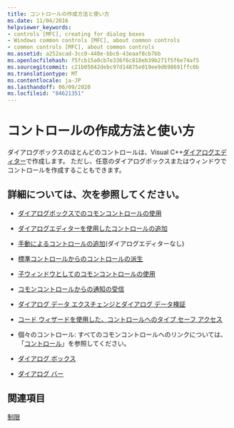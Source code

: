 ```yaml
---
title: コントロールの作成方法と使い方
ms.date: 11/04/2016
helpviewer_keywords:
- controls [MFC], creating for dialog boxes
- Windows common controls [MFC], about common controls
- common controls [MFC], about common controls
ms.assetid: a252acad-3cc0-440e-bbc6-43eaaf8cb7bb
ms.openlocfilehash: f5fcb15a0cb7e336f6c818eb39b271f5f6e74af5
ms.sourcegitcommit: c21b05042debc97d14875e019ee9d698691ffc0b
ms.translationtype: MT
ms.contentlocale: ja-JP
ms.lasthandoff: 06/09/2020
ms.locfileid: "84621351"
---
```

# <a name="making-and-using-controls"></a>コントロールの作成方法と使い方

ダイアログボックスのほとんどのコントロールは、Visual C++[ダイアログエディター](../windows/dialog-editor.md)で作成します。 ただし、任意のダイアログボックスまたはウィンドウでコントロールを作成することもできます。

## <a name="what-do-you-want-to-know-more-about"></a>詳細については、次を参照してください。

- [ダイアログボックスでのコモンコントロールの使用](using-common-controls-in-a-dialog-box.md)

- [ダイアログエディターを使用したコントロールの追加](using-the-dialog-editor-to-add-controls.md)

- [手動によるコントロールの追加](adding-controls-by-hand.md)(ダイアログエディターなし)

- [標準コントロールからのコントロールの派生](deriving-controls-from-a-standard-control.md)

- [子ウィンドウとしてのコモンコントロールの使用](using-a-common-control-as-a-child-window.md)

- [コモンコントロールからの通知の受信](receiving-notification-from-common-controls.md)

- [ダイアログ データ エクスチェンジとダイアログ データ検証](dialog-data-exchange-and-validation.md)

- [コード ウィザードを使用した、コントロールへのタイプ セーフ アクセス](type-safe-access-to-controls-with-code-wizards.md)

- 個々のコントロール: すべてのコモンコントロールへのリンクについては、「[コントロール](controls-mfc.md)」を参照してください。

- [ダイアログ ボックス](dialog-boxes.md)

- [ダイアログ バー](dialog-bars.md)

## <a name="see-also"></a>関連項目

[制限](controls-mfc.md)
